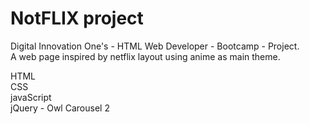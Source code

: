 # NotFLIX project
 Digital Innovation One's - HTML Web Developer - Bootcamp - Project.  
 A web page inspired by netflix layout using anime as main theme.
 
 HTML  
 CSS  
 javaScript  
 jQuery - Owl Carousel 2
